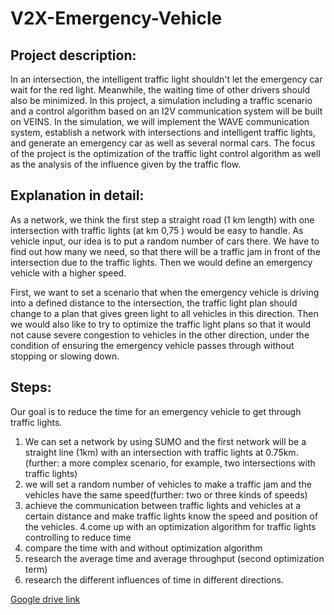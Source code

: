 # V2X-Emergency-Vehicle
## Project description:
In an intersection, the intelligent traffic light shouldn't let the emergency car wait for the red light. Meanwhile, the waiting time of other drivers should also be minimized. In this project, a simulation including a traffic scenario and a control algorithm based on an I2V communication system will be built on VEINS. In the simulation, we will implement the WAVE communication system, establish a network with intersections and intelligent traffic lights, and generate an emergency car as well as several normal cars. The focus of the project is the optimization of the traffic light control algorithm as well as the analysis of the influence given by the traffic flow.

## Explanation in detail:
As a network, we think the first step a straight road (1 km length) with one intersection with traffic lights (at km 0,75 ) would be easy to handle. As vehicle input, our idea is to put a random number of cars there. We have to find out how many we need, so that there will be a traffic jam in front of the intersection due to the traffic lights. Then we would define an emergency vehicle with a higher speed. 

First, we want to set a scenario that when the emergency vehicle is driving into a defined distance to the intersection, the traffic light plan should change to a plan that gives green light to all vehicles in this direction. Then we would also like to try to optimize the traffic light plans so that it would not cause severe congestion to vehicles in the other direction, under the condition of ensuring the emergency vehicle passes through without stopping or slowing down.

## Steps: 
Our goal is to reduce the time for an emergency vehicle to get through traffic lights.
1. We can set a network by using SUMO and the first network will be a straight line (1km) with an intersection with traffic lights at 0.75km. (further: a more complex scenario, for example, two intersections with traffic lights)
2. we will set a  random number of vehicles to make a traffic jam and the vehicles have the same speed(further: two or three kinds of speeds)
3. achieve the communication between traffic lights and vehicles at a certain distance and make traffic lights know the speed and position of the vehicles.
4.come up with an optimization algorithm for traffic lights controlling  to reduce time 
5. compare the time with and without optimization algorithm
6. research the average time and average throughput (second optimization term)
7. research the different influences of time in different directions.

[Google drive link](https://drive.google.com/drive/u/0/folders/1mLzypaPHBv0e057QBtl6o5c_BoqpQsQ0)
